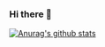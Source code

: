 ### Hi there 👋

[![Anurag's github stats](https://github-readme-stats.vercel.app/api?username=zhengjianliu)](https://github.com/zhengjianliu)

